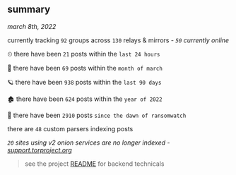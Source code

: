 
## summary
_march 8th, 2022_

currently tracking `92` groups across `130` relays & mirrors - _`50` currently online_

⏲ there have been `21` posts within the `last 24 hours`

🦈 there have been `69` posts within the `month of march`

🪐 there have been `938` posts within the `last 90 days`

🏚 there have been `624` posts within the `year of 2022`

🦕 there have been `2910` posts `since the dawn of ransomwatch`

there are `48` custom parsers indexing posts

_`20` sites using v2 onion services are no longer indexed - [support.torproject.org](https://support.torproject.org/onionservices/v2-deprecation/)_

> see the project [README](https://github.com/thetanz/ransomwatch#ransomwatch--) for backend technicals
